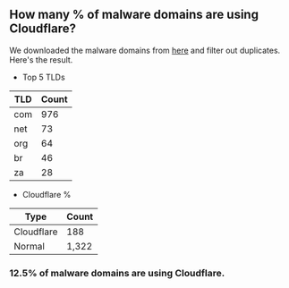 ## How many % of malware domains are using Cloudflare?


We downloaded the malware domains from [here](https://urlhaus.abuse.ch) and filter out duplicates.
Here's the result.


[//]: # (start replacement)


- Top 5 TLDs

| TLD | Count |
| --- | --- |
| com | 976 |
| net | 73 |
| org | 64 |
| br | 46 |
| za | 28 |


- Cloudflare %

| Type | Count |
| --- | --- |
| Cloudflare | 188 |
| Normal | 1,322 |


### 12.5% of malware domains are using Cloudflare.